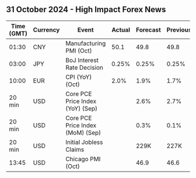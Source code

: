 ## 31 October 2024 - High Impact Forex News

| Time (GMT) | Currency | Event | Actual | Forecast | Previous |
|------|----------|-------|--------|----------|----------|
| 01:30 | CNY | Manufacturing PMI (Oct) | 50.1 | 49.8 | 49.8 |
| 03:00 | JPY | BoJ Interest Rate Decision | 0.25% | 0.25% | 0.25% |
| 10:00 | EUR | CPI (YoY) (Oct) | 2.0% | 1.9% | 1.7% |
| 20 min | USD | Core PCE Price Index (YoY) (Sep) |  | 2.6% | 2.7% |
| 20 min | USD | Core PCE Price Index (MoM) (Sep) |  | 0.3% | 0.1% |
| 20 min | USD | Initial Jobless Claims |  | 229K | 227K |
| 13:45 | USD | Chicago PMI (Oct) |  | 46.9 | 46.6 |
